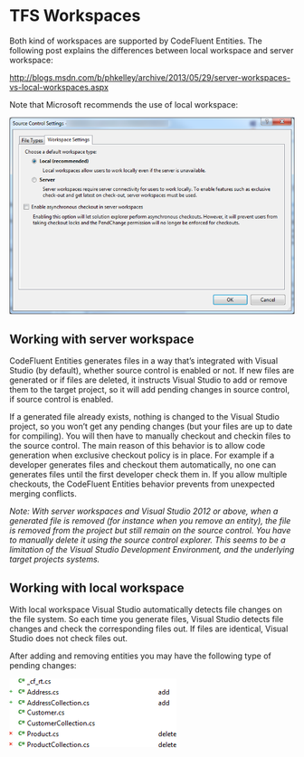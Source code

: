 # TFS Workspaces

Both kind of workspaces are supported by CodeFluent Entities. The following post explains the
differences between local workspace and server workspace:

http://blogs.msdn.com/b/phkelley/archive/2013/05/29/server-workspaces-vs-local-workspaces.aspx

Note that Microsoft recommends the use of local workspace:

![](img/team-work-15.png)

## Working with server workspace

CodeFluent Entities generates files in a way that’s integrated with Visual Studio (by default), whether
source control is enabled or not. If new files are generated or if files are deleted, it instructs Visual
Studio to add or remove them to the target project, so it will add pending changes in source control, if
source control is enabled.

If a generated file already exists, nothing is changed to the Visual Studio project, so you won’t get any
pending changes (but your files are up to date for compiling). You will then have to manually checkout
and checkin files to the source control. The main reason of this behavior is to allow code generation
when exclusive checkout policy is in place. For example if a developer generates files and checkout
them automatically, no one can generates files until the first developer check them in. If you allow
multiple checkouts, the CodeFluent Entities behavior prevents from unexpected merging conflicts.

*Note: With server workspaces and Visual Studio 2012 or above, when a generated file is removed (for
instance when you remove an entity), the file is removed from the project but still remain on the source
control. You have to manually delete it using the source control explorer. This seems to be a limitation
of the Visual Studio Development Environment, and the underlying target projects systems.*

## Working with local workspace

With local workspace Visual Studio automatically detects file changes on the file system. So each time
you generate files, Visual Studio detects file changes and check the corresponding files out. If files are
identical, Visual Studio does not check files out.

After adding and removing entities you may have the following type of pending changes:

![](img/team-work-16.png)
